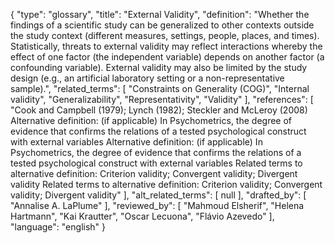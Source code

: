 {
    "type": "glossary",
    "title": "External Validity",
    "definition": "Whether the findings of a scientific study can be generalized to other contexts outside the study context (different measures, settings, people, places, and times). Statistically, threats to external validity may reflect interactions whereby the effect of one factor (the independent variable) depends on another factor (a confounding variable). External validity may also be limited by the study design (e.g., an artificial laboratory setting or a non-representative sample).",
    "related_terms": [
        "Constraints on Generality (COG)",
        "Internal validity",
        "Generalizability",
        "Representativity",
        "Validity"
    ],
    "references": [
        "Cook and Campbell (1979); Lynch (1982); Steckler and McLeroy (2008) Alternative definition: (if applicable) In Psychometrics, the degree of evidence that confirms the relations of a tested psychological construct with external variables Alternative definition: (if applicable) In Psychometrics, the degree of evidence that confirms the relations of a tested psychological construct with external variables Related terms to alternative definition: Criterion validity; Convergent validity; Divergent validity Related terms to alternative definition: Criterion validity; Convergent validity; Divergent validity"
    ],
    "alt_related_terms": [
        null
    ],
    "drafted_by": [
        "Annalise A. LaPlume"
    ],
    "reviewed_by": [
        "Mahmoud Elsherif",
        "Helena Hartmann",
        "Kai Krautter",
        "Oscar Lecuona",
        "Flávio Azevedo"
    ],
    "language": "english"
}